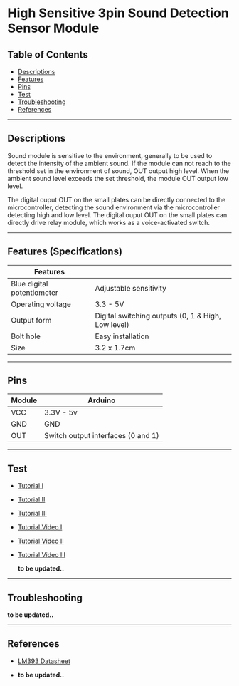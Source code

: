 # High Sensitive 3pin Sound Detection Sensor Module

## Table of Contents

-   [Descriptions](#descriptions)
-   [Features](#features)
-   [Pins](#pins)
-   [Test](#test-code)
-   [Troubleshooting](#troubleshooting)
-   [References](#references)

---

## Descriptions

Sound module is sensitive to the environment, generally to be used to detect the intensity of the ambient sound. If the module can not reach to the threshold set in the environment of sound, OUT output high level. When the ambient sound level exceeds the set threshold, the module OUT output low level.

The digital ouput OUT on the small plates can be directly connected to the microcontroller, detecting the sound environment via the microcontroller detecting high and low level.
The digital ouput OUT on the small plates can directly drive relay module, which works as a voice-activated switch.

---

## Features (Specifications)

| Features                   |                                                    |
| -------------------------- | -------------------------------------------------- |
| Blue digital potentiometer | Adjustable sensitivity                             |
| Operating voltage          | 3.3 - 5V                                           |
| Output form                | Digital switching outputs (0, 1 & High, Low level) |
| Bolt hole                  | Easy installation                                  |
| Size                       | 3.2 x 1.7cm                                        |

---

## Pins

| Module | Arduino                            |
| ------ | ---------------------------------- |
| VCC    | 3.3V - 5v                          |
| GND    | GND                                |
| OUT    | Switch output interfaces (0 and 1) |

---

## Test

-   [Tutorial I](https://www.electronicshub.org/interfacing-sound-sensor-with-arduino/)
-   [Tutorial II](https://www.instructables.com/Simple-FC-04-Sound-Sensor-Demo/)
-   [Tutorial III](https://lastminuteengineers.com/sound-sensor-arduino-tutorial/)

-   [Tutorial Video I](https://www.youtube.com/watch?v=setjiVH0_IY)
-   [Tutorial Video II](https://www.youtube.com/watch?v=RBp_i5gadqY)
-   [Tutorial Video III](https://youtu.be/PYkzJQhFNlA)

    **to be updated..**

---

## Troubleshooting

**to be updated..**

---

## References

-   [LM393 Datasheet](https://www.ti.com/lit/ds/symlink/lm393.pdf?ts=1616456002949)

-   **to be updated..**
